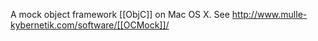 A mock object framework [[ObjC]] on Mac OS X. See http://www.mulle-kybernetik.com/software/[[OCMock]]/